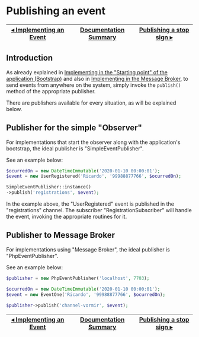 # Publishing an event

[◂ Implementing an Event](08-implementing-an-event.md) | [Documentation Summary](index.md) | [Publishing a stop sign ▸](10-publishing-a-stop-sign.md)
-- | -- | --

## Introduction

As already explained in [Implementing in the "Starting point" of the application (Bootstrap)](02-implementing-in-bootstrap.md) and also in [Implementing in the Message Broker](03-implementing-in-broker.md), to send events from anywhere on the system, simply invoke the `publish()` method of the appropriate publisher.

There are publishers available for every situation, as will be explained below.

## Publisher for the simple "Observer"

For implementations that start the observer along with the application's bootstrap, the ideal publisher is "SimpleEventPublisher".

See an example below:

```php
$ocurredOn = new DateTimeImmutable('2020-01-10 00:00:01');
$event = new UserRegistered('Ricardo', '99988877766', $ocurredOn);

SimpleEventPublisher::instance()
->publish('registrations', $event);
```

In the example above, the "UserRegistered" event is published in the "registrations" channel. The subscriber "RegistrationSubscriber" will handle the event, invoking the appropriate routines for it.

## Publisher to Message Broker

For implementations using "Message Broker", the ideal publisher is "PhpEventPublisher".

See an example below:

```php
$publisher = new PhpEventPublisher('localhost', 7703);

$ocurredOn = new DateTimeImmutable('2020-01-10 00:00:01');
$event = new EventOne('Ricardo', '99988877766', $ocurredOn);

$publisher->publish('channel-vormir', $event);
```

[◂ Implementing an Event](08-implementing-an-event.md) | [Documentation Summary](index.md) | [Publishing a stop sign ▸](10-publishing-a-stop-sign.md)
-- | -- | --
